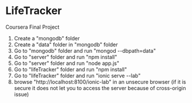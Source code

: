 # LifeTracker
Coursera Final Project
1. Create a "mongodb" folder
2. Create a "data" folder in "mongodb" folder
3. Go to "mongodb" folder and run "mongod --dbpath=data"
4. Go to "server" folder and run "npm install"
5. Go to "server" folder and run "node app.js"
6. Go to "lifeTracker" folder and run "npm install"
7. Go to "lifeTracker" folder and run "ionic serve --lab"
8. browse "http://localhost:8100/ionic-lab" in an unsecure browser (if it is secure it does not let you to access the server because of cross-origin issue)
